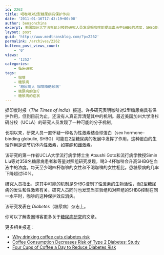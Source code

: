 ```yaml
---
id: 2262
title: 喝咖啡对2型糖尿病有保护作用
date: '2011-01-16T17:43:19+00:00'
author: bensonchina
excerpt: 美国加州大学洛杉矶分校的研究人员发现喝咖啡能提高血液中SHBG的浓度，SHBG能调控影响糖尿病的性激素的生物活性，从而对糖尿病具有保护作用
layout: post
guid: 'http://www.medtransblog.com/?p=2262'
permalink: /archives/2262
bulteno_post_views_count:
    - '0'
views:
    - '1252'
categories:
    - 临床研究
tags:
    - 咖啡
    - 糖尿病
    - '糖尿病人 咖啡降糖尿病'
    - 糖尿病的治疗
    - 糖尿病的症状
---
```


据印度时报（*The Times of India*）报道。许多研究表明咖啡对2型糖尿病具有保护作用，但到目前为止，还没有人真正弄清楚其中的机制。最近美国加州大学洛杉矶分校（UCLA）的研究人员发现了一种可能的分子机制。

长期以来，研究人员一直怀疑一种名为性激素结合球蛋白（sex hormone–binding globulin, SHBG）可能在2型糖尿病的发展中发挥了作用，这种蛋白的生理作用是调节机体内性激素，如睾酮和雌激素。

该研究的第一作者UCLA大学流行病学博士生 Atsushi Goto和流行病学教授Simin Liu等对359名糖尿病患者和等量对照组研究发现，喝3-4杯咖啡会升高SHBG在血液中的浓度。每天至少喝四杯咖啡的女性和不喝咖啡的女性相比，患糖尿病的几率下降超过50%。

研究人员指出，这其中可能的机制是SHBG控制了性激素的生物活性，而2型糖尿病的发生和性激素有关。研究人员同时也发现当实验组和对照组的SHBG控制在同一水平时，咖啡的这种保护效应消失。

该研究发表在 *Diabetes*（糖尿病）杂志上。

你可以了解麦圈博客更多关于[糖尿病研究](http://www.medtransblog.com/tag/糖尿病)的文章。

更多相关报道：

- [Why drinking coffee cuts diabetes risk](http://timesofindia.indiatimes.com/life-style/health-fitness/health/Why-drinking-coffee-cuts-diabetes-risk/articleshow/7282533.cms)
- [Coffee Consumption Decreases Risk of Type 2 Diabetes: Study](http://topnews.net.nz/content/211281-coffee-consumption-decreases-risk-type-2-diabetes-study)
- [Four Cups of Coffee a Day to Reduce Diabetes Risk](http://calorielab.com/labnotes/20110115/four-cups-coffee-day-reduces-diabetes-risk-women/)